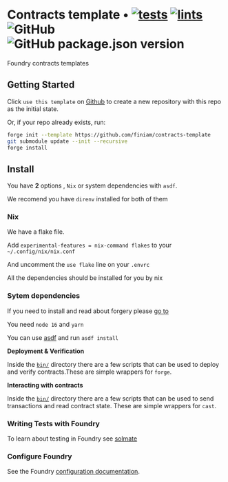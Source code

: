 
# Contracts template • [![tests](https://github.com/finiam/contracts-template/actions/workflows/tests.yml/badge.svg)](https://github.com/finiam/contracts-template/actions/workflows/tests.yml) [![lints](https://github.com/finiam/contracts-template/actions/workflows/lints.yml/badge.svg)](https://github.com/finiam/contracts-template/actions/workflows/lints.yml) ![GitHub](https://img.shields.io/github/license/finiam/contracts-template)  ![GitHub package.json version](https://img.shields.io/github/package-json/v/finiam/contracts-template)


Foundry contracts templates

## Getting Started

Click `use this template` on [Github](https://github.com/finiam/contracts-template) to create a new repository with this repo as the initial state.

Or, if your repo already exists, run:
```sh
forge init --template https://github.com/finiam/contracts-template
git submodule update --init --recursive
forge install
```
## Install

You have **2** options , `Nix` or system dependencies with `asdf`.

We recomend you have `direnv` installed for both of them

### Nix

We have a flake file.

Add `experimental-features = nix-command flakes` to your `~/.config/nix/nix.conf`

And uncomment the `use flake` line on your `.envrc`

All the dependencies should be installed for you by nix

### Sytem dependencies

If you need to install and read about forgery please [go to](https://onbjerg.github.io/foundry-book/)

You need `node 16` and `yarn`

You can use [asdf](https://github.com/asdf-vm/asdf) and run `asdf install`

**Deployment & Verification**

Inside the [`bin/`](./bin/) directory there are a few scripts that can be used to deploy and verify contracts.These are simple wrappers for `forge`.

**Interacting with contracts**

Inside the [`bin/`](./bin/) directory there are a few scripts that can be used to send transactions and read contract state. These are simple wrappers for `cast`.

### Writing Tests with Foundry

To learn about testing in Foundry see [solmate](https://github.com/Rari-Capital/solmate/tree/main/src/test)

### Configure Foundry

See the Foundry [configuration documentation](https://github.com/gakonst/foundry/blob/master/config/README.md#all-options).
